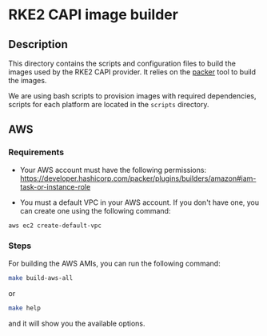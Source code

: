 # RKE2 CAPI image builder

## Description

This directory contains the scripts and configuration files to build the images used by the RKE2 CAPI provider. It relies on the [packer](https://www.packer.io/) tool to build the images.

We are using bash scripts to provision images with required dependencies, scripts for each platform are located in the `scripts` directory.

## AWS

### Requirements

- Your AWS account must have the following permissions: https://developer.hashicorp.com/packer/plugins/builders/amazon#iam-task-or-instance-role

- You must a default VPC in your AWS account. If you don't have one, you can create one using the following command:

```bash
aws ec2 create-default-vpc
```

### Steps

For building the AWS AMIs, you can run the following command:

```bash
make build-aws-all
```
or 

```bash
make help
```
and it will show you the available options.
